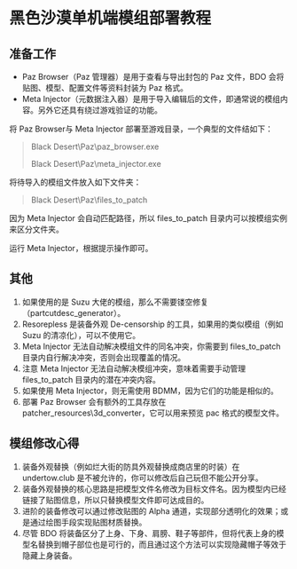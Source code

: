# 黑色沙漠单机端模组部署教程

## 准备工作

- Paz Browser（Paz 管理器）是用于查看与导出封包的 Paz 文件，BDO 会将贴图、模型、配置文件等资料封装为 Paz 格式。
- Meta Injector（元数据注入器）是用于导入编辑后的文件，即通常说的模组内容。另外它还具有绕过游戏验证的功能。

将 Paz Browser与 Meta Injector 部署至游戏目录，一个典型的文件结如下：

> Black Desert\Paz\paz_browser.exe
>
> Black Desert\Paz\meta_injector.exe

将待导入的模组文件放入如下文件夹：

> Black Desert\Paz\files_to_patch

因为 Meta Injector 会自动匹配路径，所以 files_to_patch 目录内可以按模组实例来区分文件夹。

运行 Meta Injector，根据提示操作即可。



## 其他

1. 如果使用的是 Suzu 大佬的模组，那么不需要镂空修复（partcutdesc_generator）。
2. Resorepless 是装备外观 De-censorship 的工具，如果用的类似模组（例如 Suzu 的清凉化），可以不使用它。
3. Meta Injector 无法自动解决模组文件的同名冲突，你需要到 files_to_patch 目录内自行解决冲突，否则会出现覆盖的情况。
4. 注意 Meta Injector 无法自动解决模组冲突，意味着需要手动管理 files_to_patch 目录内的潜在冲突内容。
5. 如果使用 Meta Injector，则无需使用 BDMM，因为它们的功能是相似的。
6. 部署 Paz Browser 会有额外的工具存放在 patcher_resources\3d_converter，它可以用来预览 pac 格式的模型文件。



## 模组修改心得

1. 装备外观替换（例如烂大街的防具外观替换成商店里的时装）在 undertow.club 是不被允许的，你可以修改后自己玩但不能公开分享。
2. 装备外观替换的核心思路是把模型文件名修改为目标文件名。因为模型内已经链接了贴图信息，所以只替换模型文件即可达成目的。
3. 进阶的装备修改可以通过修改贴图的 Alpha 通道，实现部分透明化的效果；或是通过绘图手段实现贴图材质替换。
4. 尽管 BDO 将装备区分了上身、下身、肩膀、鞋子等部件，但将代表上身的模型名替换到帽子部位也是可行的，而且通过这个方法可以实现隐藏帽子等效于隐藏上身装备。